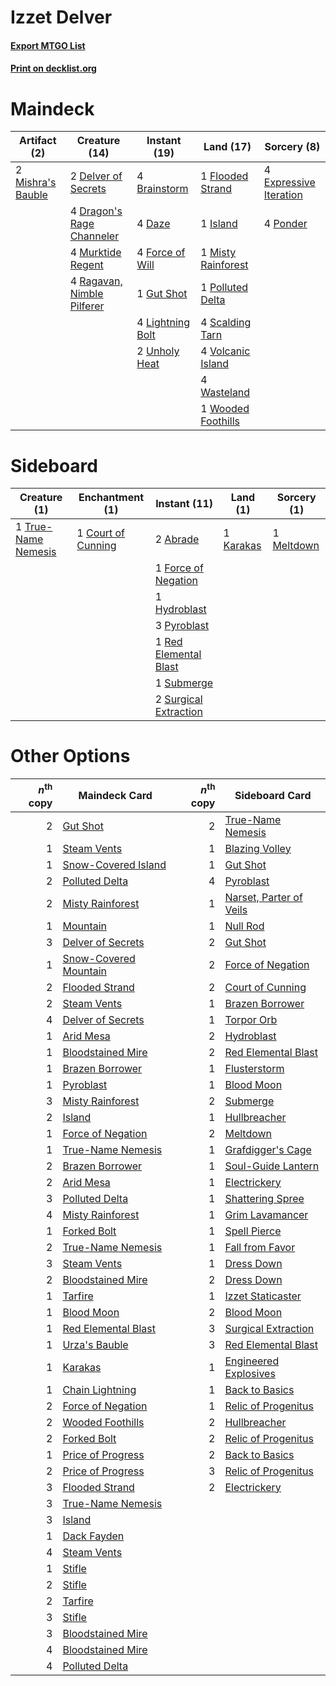 # Izzet Delver

#### [Export MTGO List](../collection/Izzet%20Delver/Izzet%20Delver.txt)
#### [Print on decklist.org](http://decklist.org/?deckmain=4%09Brainstorm%0A4%09Daze%0A2%09Delver%20of%20Secrets%0A4%09Dragon's%20Rage%20Channeler%0A4%09Expressive%20Iteration%0A1%09Flooded%20Strand%0A4%09Force%20of%20Will%0A1%09Gut%20Shot%0A1%09Island%0A4%09Lightning%20Bolt%0A2%09Mishra's%20Bauble%0A1%09Misty%20Rainforest%0A4%09Murktide%20Regent%0A1%09Polluted%20Delta%0A4%09Ponder%0A4%09Ragavan,%20Nimble%20Pilferer%0A4%09Scalding%20Tarn%0A2%09Unholy%20Heat%0A4%09Volcanic%20Island%0A4%09Wasteland%0A1%09Wooded%20Foothills&deckside=2%09Abrade%0A1%09Court%20of%20Cunning%0A1%09Force%20of%20Negation%0A1%09Hydroblast%0A1%09Karakas%0A1%09Meltdown%0A3%09Pyroblast%0A1%09Red%20Elemental%20Blast%0A1%09Submerge%0A2%09Surgical%20Extraction%0A1%09True-Name%20Nemesis)
# Maindeck

|                                        Artifact (2)                                        |                                            Creature (14)                                            |                                      Instant (19)                                      |                                          Land (17)                                          |                                           Sorcery (8)                                           |
|--------------------------------------------------------------------------------------------|-----------------------------------------------------------------------------------------------------|----------------------------------------------------------------------------------------|---------------------------------------------------------------------------------------------|-------------------------------------------------------------------------------------------------|
|2 [Mishra's Bauble](http://gatherer.wizards.com/Pages/Card/Details.aspx?multiverseid=122122)|2 [Delver of Secrets](http://gatherer.wizards.com/Pages/Card/Details.aspx?multiverseid=226749)       |4 [Brainstorm](http://gatherer.wizards.com/Pages/Card/Details.aspx?multiverseid=3897)   |1 [Flooded Strand](http://gatherer.wizards.com/Pages/Card/Details.aspx?multiverseid=405098)  |4 [Expressive Iteration](http://gatherer.wizards.com/Pages/Card/Details.aspx?multiverseid=513678)|
|                                                                                            |4 [Dragon's Rage Channeler](http://gatherer.wizards.com/Pages/Card/Details.aspx?multiverseid=522197) |4 [Daze](http://gatherer.wizards.com/Pages/Card/Details.aspx?multiverseid=189255)       |1 [Island](http://gatherer.wizards.com/Pages/Card/Details.aspx?multiverseid=439857)          |4 [Ponder](http://gatherer.wizards.com/Pages/Card/Details.aspx?multiverseid=451051)              |
|                                                                                            |4 [Murktide Regent](http://gatherer.wizards.com/Pages/Card/Details.aspx?multiverseid=522128)         |4 [Force of Will](http://gatherer.wizards.com/Pages/Card/Details.aspx?multiverseid=3107)|1 [Misty Rainforest](http://gatherer.wizards.com/Pages/Card/Details.aspx?multiverseid=405102)|                                                                                                 |
|                                                                                            |4 [Ragavan, Nimble Pilferer](http://gatherer.wizards.com/Pages/Card/Details.aspx?multiverseid=522214)|1 [Gut Shot](http://gatherer.wizards.com/Pages/Card/Details.aspx?multiverseid=397673)   |1 [Polluted Delta](http://gatherer.wizards.com/Pages/Card/Details.aspx?multiverseid=405104)  |                                                                                                 |
|                                                                                            |                                                                                                     |4 [Lightning Bolt](http://gatherer.wizards.com/Pages/Card/Details.aspx?multiverseid=806)|4 [Scalding Tarn](http://gatherer.wizards.com/Pages/Card/Details.aspx?multiverseid=405107)   |                                                                                                 |
|                                                                                            |                                                                                                     |2 [Unholy Heat](http://gatherer.wizards.com/Pages/Card/Details.aspx?multiverseid=522221)|4 [Volcanic Island](http://gatherer.wizards.com/Pages/Card/Details.aspx?multiverseid=887)    |                                                                                                 |
|                                                                                            |                                                                                                     |                                                                                        |4 [Wasteland](http://gatherer.wizards.com/Pages/Card/Details.aspx?multiverseid=413790)       |                                                                                                 |
|                                                                                            |                                                                                                     |                                                                                        |1 [Wooded Foothills](http://gatherer.wizards.com/Pages/Card/Details.aspx?multiverseid=405116)|                                                                                                 |


# Sideboard

|                                         Creature (1)                                         |                                       Enchantment (1)                                       |                                          Instant (11)                                          |                                      Land (1)                                      |                                    Sorcery (1)                                     |
|----------------------------------------------------------------------------------------------|---------------------------------------------------------------------------------------------|------------------------------------------------------------------------------------------------|------------------------------------------------------------------------------------|------------------------------------------------------------------------------------|
|1 [True-Name Nemesis](http://gatherer.wizards.com/Pages/Card/Details.aspx?multiverseid=446104)|1 [Court of Cunning](http://gatherer.wizards.com/Pages/Card/Details.aspx?multiverseid=497583)|2 [Abrade](http://gatherer.wizards.com/Pages/Card/Details.aspx?multiverseid=430772)             |1 [Karakas](http://gatherer.wizards.com/Pages/Card/Details.aspx?multiverseid=413782)|1 [Meltdown](http://gatherer.wizards.com/Pages/Card/Details.aspx?multiverseid=10466)|
|                                                                                              |                                                                                             |1 [Force of Negation](http://gatherer.wizards.com/Pages/Card/Details.aspx?multiverseid=464001)  |                                                                                    |                                                                                    |
|                                                                                              |                                                                                             |1 [Hydroblast](http://gatherer.wizards.com/Pages/Card/Details.aspx?multiverseid=3915)           |                                                                                    |                                                                                    |
|                                                                                              |                                                                                             |3 [Pyroblast](http://gatherer.wizards.com/Pages/Card/Details.aspx?multiverseid=4083)            |                                                                                    |                                                                                    |
|                                                                                              |                                                                                             |1 [Red Elemental Blast](http://gatherer.wizards.com/Pages/Card/Details.aspx?multiverseid=814)   |                                                                                    |                                                                                    |
|                                                                                              |                                                                                             |1 [Submerge](http://gatherer.wizards.com/Pages/Card/Details.aspx?multiverseid=21296)            |                                                                                    |                                                                                    |
|                                                                                              |                                                                                             |2 [Surgical Extraction](http://gatherer.wizards.com/Pages/Card/Details.aspx?multiverseid=397706)|                                                                                    |                                                                                    |


# Other Options

|*n*<sup>th</sup> copy|                                         Maindeck Card                                          |*n*<sup>th</sup> copy|                                          Sideboard Card                                          |
|--------------------:|------------------------------------------------------------------------------------------------|--------------------:|--------------------------------------------------------------------------------------------------|
|                    2|[Gut Shot](http://gatherer.wizards.com/Pages/Card/Details.aspx?multiverseid=397673)             |                    2|[True-Name Nemesis](http://gatherer.wizards.com/Pages/Card/Details.aspx?multiverseid=446104)      |
|                    1|[Steam Vents](http://gatherer.wizards.com/Pages/Card/Details.aspx?multiverseid=405109)          |                    1|[Blazing Volley](http://gatherer.wizards.com/Pages/Card/Details.aspx?multiverseid=426821)         |
|                    1|[Snow-Covered Island](http://gatherer.wizards.com/Pages/Card/Details.aspx?multiverseid=121130)  |                    1|[Gut Shot](http://gatherer.wizards.com/Pages/Card/Details.aspx?multiverseid=397673)               |
|                    2|[Polluted Delta](http://gatherer.wizards.com/Pages/Card/Details.aspx?multiverseid=405104)       |                    4|[Pyroblast](http://gatherer.wizards.com/Pages/Card/Details.aspx?multiverseid=4083)                |
|                    2|[Misty Rainforest](http://gatherer.wizards.com/Pages/Card/Details.aspx?multiverseid=405102)     |                    1|[Narset, Parter of Veils](http://gatherer.wizards.com/Pages/Card/Details.aspx?multiverseid=460988)|
|                    1|[Mountain](http://gatherer.wizards.com/Pages/Card/Details.aspx?multiverseid=439859)             |                    1|[Null Rod](http://gatherer.wizards.com/Pages/Card/Details.aspx?multiverseid=383034)               |
|                    3|[Delver of Secrets](http://gatherer.wizards.com/Pages/Card/Details.aspx?multiverseid=226749)    |                    2|[Gut Shot](http://gatherer.wizards.com/Pages/Card/Details.aspx?multiverseid=397673)               |
|                    1|[Snow-Covered Mountain](http://gatherer.wizards.com/Pages/Card/Details.aspx?multiverseid=121233)|                    2|[Force of Negation](http://gatherer.wizards.com/Pages/Card/Details.aspx?multiverseid=464001)      |
|                    2|[Flooded Strand](http://gatherer.wizards.com/Pages/Card/Details.aspx?multiverseid=405098)       |                    2|[Court of Cunning](http://gatherer.wizards.com/Pages/Card/Details.aspx?multiverseid=497583)       |
|                    2|[Steam Vents](http://gatherer.wizards.com/Pages/Card/Details.aspx?multiverseid=405109)          |                    1|[Brazen Borrower](http://gatherer.wizards.com/Pages/Card/Details.aspx?multiverseid=473001)        |
|                    4|[Delver of Secrets](http://gatherer.wizards.com/Pages/Card/Details.aspx?multiverseid=226749)    |                    1|[Torpor Orb](http://gatherer.wizards.com/Pages/Card/Details.aspx?multiverseid=233069)             |
|                    1|[Arid Mesa](http://gatherer.wizards.com/Pages/Card/Details.aspx?multiverseid=405092)            |                    2|[Hydroblast](http://gatherer.wizards.com/Pages/Card/Details.aspx?multiverseid=3915)               |
|                    1|[Bloodstained Mire](http://gatherer.wizards.com/Pages/Card/Details.aspx?multiverseid=405094)    |                    2|[Red Elemental Blast](http://gatherer.wizards.com/Pages/Card/Details.aspx?multiverseid=814)       |
|                    1|[Brazen Borrower](http://gatherer.wizards.com/Pages/Card/Details.aspx?multiverseid=473001)      |                    1|[Flusterstorm](http://gatherer.wizards.com/Pages/Card/Details.aspx?multiverseid=228255)           |
|                    1|[Pyroblast](http://gatherer.wizards.com/Pages/Card/Details.aspx?multiverseid=4083)              |                    1|[Blood Moon](http://gatherer.wizards.com/Pages/Card/Details.aspx?multiverseid=45386)              |
|                    3|[Misty Rainforest](http://gatherer.wizards.com/Pages/Card/Details.aspx?multiverseid=405102)     |                    2|[Submerge](http://gatherer.wizards.com/Pages/Card/Details.aspx?multiverseid=21296)                |
|                    2|[Island](http://gatherer.wizards.com/Pages/Card/Details.aspx?multiverseid=439857)               |                    1|[Hullbreacher](http://gatherer.wizards.com/Pages/Card/Details.aspx?multiverseid=502308)           |
|                    1|[Force of Negation](http://gatherer.wizards.com/Pages/Card/Details.aspx?multiverseid=464001)    |                    2|[Meltdown](http://gatherer.wizards.com/Pages/Card/Details.aspx?multiverseid=10466)                |
|                    1|[True-Name Nemesis](http://gatherer.wizards.com/Pages/Card/Details.aspx?multiverseid=446104)    |                    1|[Grafdigger's Cage](http://gatherer.wizards.com/Pages/Card/Details.aspx?multiverseid=278452)      |
|                    2|[Brazen Borrower](http://gatherer.wizards.com/Pages/Card/Details.aspx?multiverseid=473001)      |                    1|[Soul-Guide Lantern](http://gatherer.wizards.com/Pages/Card/Details.aspx?multiverseid=476488)     |
|                    2|[Arid Mesa](http://gatherer.wizards.com/Pages/Card/Details.aspx?multiverseid=405092)            |                    1|[Electrickery](http://gatherer.wizards.com/Pages/Card/Details.aspx?multiverseid=456219)           |
|                    3|[Polluted Delta](http://gatherer.wizards.com/Pages/Card/Details.aspx?multiverseid=405104)       |                    1|[Shattering Spree](http://gatherer.wizards.com/Pages/Card/Details.aspx?multiverseid=456224)       |
|                    4|[Misty Rainforest](http://gatherer.wizards.com/Pages/Card/Details.aspx?multiverseid=405102)     |                    1|[Grim Lavamancer](http://gatherer.wizards.com/Pages/Card/Details.aspx?multiverseid=430589)        |
|                    1|[Forked Bolt](http://gatherer.wizards.com/Pages/Card/Details.aspx?multiverseid=401702)          |                    1|[Spell Pierce](http://gatherer.wizards.com/Pages/Card/Details.aspx?multiverseid=425876)           |
|                    2|[True-Name Nemesis](http://gatherer.wizards.com/Pages/Card/Details.aspx?multiverseid=446104)    |                    1|[Fall from Favor](http://gatherer.wizards.com/Pages/Card/Details.aspx?multiverseid=497588)        |
|                    3|[Steam Vents](http://gatherer.wizards.com/Pages/Card/Details.aspx?multiverseid=405109)          |                    1|[Dress Down](http://gatherer.wizards.com/Pages/Card/Details.aspx?multiverseid=522115)             |
|                    2|[Bloodstained Mire](http://gatherer.wizards.com/Pages/Card/Details.aspx?multiverseid=405094)    |                    2|[Dress Down](http://gatherer.wizards.com/Pages/Card/Details.aspx?multiverseid=522115)             |
|                    1|[Tarfire](http://gatherer.wizards.com/Pages/Card/Details.aspx?multiverseid=157921)              |                    1|[Izzet Staticaster](http://gatherer.wizards.com/Pages/Card/Details.aspx?multiverseid=253638)      |
|                    1|[Blood Moon](http://gatherer.wizards.com/Pages/Card/Details.aspx?multiverseid=45386)            |                    2|[Blood Moon](http://gatherer.wizards.com/Pages/Card/Details.aspx?multiverseid=45386)              |
|                    1|[Red Elemental Blast](http://gatherer.wizards.com/Pages/Card/Details.aspx?multiverseid=814)     |                    3|[Surgical Extraction](http://gatherer.wizards.com/Pages/Card/Details.aspx?multiverseid=397706)    |
|                    1|[Urza's Bauble](http://gatherer.wizards.com/Pages/Card/Details.aspx?multiverseid=3818)          |                    3|[Red Elemental Blast](http://gatherer.wizards.com/Pages/Card/Details.aspx?multiverseid=814)       |
|                    1|[Karakas](http://gatherer.wizards.com/Pages/Card/Details.aspx?multiverseid=413782)              |                    1|[Engineered Explosives](http://gatherer.wizards.com/Pages/Card/Details.aspx?multiverseid=50139)   |
|                    1|[Chain Lightning](http://gatherer.wizards.com/Pages/Card/Details.aspx?multiverseid=446139)      |                    1|[Back to Basics](http://gatherer.wizards.com/Pages/Card/Details.aspx?multiverseid=456642)         |
|                    2|[Force of Negation](http://gatherer.wizards.com/Pages/Card/Details.aspx?multiverseid=464001)    |                    1|[Relic of Progenitus](http://gatherer.wizards.com/Pages/Card/Details.aspx?multiverseid=174824)    |
|                    2|[Wooded Foothills](http://gatherer.wizards.com/Pages/Card/Details.aspx?multiverseid=405116)     |                    2|[Hullbreacher](http://gatherer.wizards.com/Pages/Card/Details.aspx?multiverseid=502308)           |
|                    2|[Forked Bolt](http://gatherer.wizards.com/Pages/Card/Details.aspx?multiverseid=401702)          |                    2|[Relic of Progenitus](http://gatherer.wizards.com/Pages/Card/Details.aspx?multiverseid=174824)    |
|                    1|[Price of Progress](http://gatherer.wizards.com/Pages/Card/Details.aspx?multiverseid=413683)    |                    2|[Back to Basics](http://gatherer.wizards.com/Pages/Card/Details.aspx?multiverseid=456642)         |
|                    2|[Price of Progress](http://gatherer.wizards.com/Pages/Card/Details.aspx?multiverseid=413683)    |                    3|[Relic of Progenitus](http://gatherer.wizards.com/Pages/Card/Details.aspx?multiverseid=174824)    |
|                    3|[Flooded Strand](http://gatherer.wizards.com/Pages/Card/Details.aspx?multiverseid=405098)       |                    2|[Electrickery](http://gatherer.wizards.com/Pages/Card/Details.aspx?multiverseid=456219)           |
|                    3|[True-Name Nemesis](http://gatherer.wizards.com/Pages/Card/Details.aspx?multiverseid=446104)    |                     |                                                                                                  |
|                    3|[Island](http://gatherer.wizards.com/Pages/Card/Details.aspx?multiverseid=439857)               |                     |                                                                                                  |
|                    1|[Dack Fayden](http://gatherer.wizards.com/Pages/Card/Details.aspx?multiverseid=382244)          |                     |                                                                                                  |
|                    4|[Steam Vents](http://gatherer.wizards.com/Pages/Card/Details.aspx?multiverseid=405109)          |                     |                                                                                                  |
|                    1|[Stifle](http://gatherer.wizards.com/Pages/Card/Details.aspx?multiverseid=382377)               |                     |                                                                                                  |
|                    2|[Stifle](http://gatherer.wizards.com/Pages/Card/Details.aspx?multiverseid=382377)               |                     |                                                                                                  |
|                    2|[Tarfire](http://gatherer.wizards.com/Pages/Card/Details.aspx?multiverseid=157921)              |                     |                                                                                                  |
|                    3|[Stifle](http://gatherer.wizards.com/Pages/Card/Details.aspx?multiverseid=382377)               |                     |                                                                                                  |
|                    3|[Bloodstained Mire](http://gatherer.wizards.com/Pages/Card/Details.aspx?multiverseid=405094)    |                     |                                                                                                  |
|                    4|[Bloodstained Mire](http://gatherer.wizards.com/Pages/Card/Details.aspx?multiverseid=405094)    |                     |                                                                                                  |
|                    4|[Polluted Delta](http://gatherer.wizards.com/Pages/Card/Details.aspx?multiverseid=405104)       |                     |                                                                                                  |

